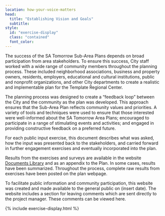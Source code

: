 ```yaml
---
location: how-your-voice-matters
head:
  title: "Establishing Vision and Goals"
  subtitle:
style:
  id: "exercise-display"
  class: "contained"
  font_color:
---
```

<p>The success of the SA Tomorrow Sub-Area Plans depends on broad participation from area stakeholders. To ensure this success, City staff worked with a wide range of community members throughout the planning process. These included neighborhood associations, business and property owners, residents, employers, educational and cultural institutions, public and nonprofit organizations, and other City departments to create a realistic and implementable plan for the Template Regional Center. </p>
<!-- <div class='image right half'><img data-src='/img/04_04_about_how_your_voice_matters_vision_and_goals/ex_1___2017.06.28_Template_wall_graphic.jpg'></div> -->
<p>The planning process was designed to create a “feedback loop” between the City and the community as the plan was developed. This approach ensures that the Sub-Area Plan reflects community values and priorities. A variety of tools and techniques were used to ensure that those interested were well-informed about the SA Tomorrow Area Plans; encouraged to participate in a range of stimulating events and activities; and engaged in providing constructive feedback on a preferred future.</p>
<p>For each public input exercise, this document describes what was asked, how the input was presented back to the stakeholders, and carried forward in further engagement exercises and eventually incorporated into the plan.</p>
<!-- <div class='image left third'><img data-src='/img/04_04_about_how_your_voice_matters_vision_and_goals/ex_2____2017-08-02_Template_touched_up_wall_graphic.jpg'></div> -->
<p>Results from the exercises and surveys are available in the website <a href="/documents/">Documents Library</a> and as an appendix to the Plan. In some cases, results have been summarized. Throughout the process, complete raw results from exercises have been posted on the plan webpage.</p>
<p>To facilitate public information and community participation, this website was created and made available to the general public on (insert date). The website includes a section for leaving comments which are sent directly to the project manager. These comments can be viewed here.</p>
{% include exercise-display.html %}
